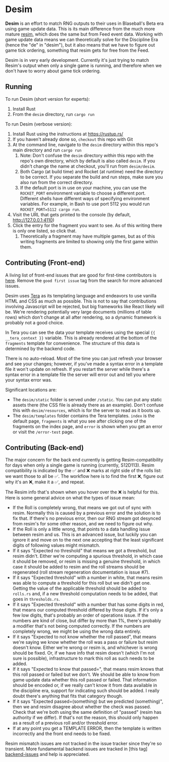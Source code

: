 Desim
=====

**Desim** is an effort to match RNG outputs to their uses in Blaseball's Beta
era using game update data. This is its main difference from the much more 
mature [resim][resim], which does the same but from Feed event data. Working 
with game update data means we can theoretically solve for the Discipline Era 
(hence the "de" in "desim"), but it also means that we have to figure out game
tick ordering, something that resim gets for free from the Feed.

[resim]: https://github.com/xSke/resim

Desim is in very early development. Currently it's just trying to match Resim's 
output when only a single game is running, and therefore when we don't have to
worry about game tick ordering.

Running
-------

To run Desim (short version for experts):
1. Install Rust
2. From the `desim` directory, run `cargo run`

To run Desim (verbose version):
1. Install Rust using the instructions at https://rustup.rs/
2. If you haven't already done so, `checkout` this repo with Git
3. At the command line, navigate to the `desim` directory within this repo's 
   main directory and run `cargo run`
   1. Note: Don't confuse the `desim` directory *within* this repo with the 
      repo's own directory, which by default is also called `desim`. If you 
      didn't change the name at checkout, you'll run from `desim/desim`.
   2. Both Cargo (at build time) and Rocket (at runtime) need the directory to 
      be correct. If you separate the build and run steps, make sure you also 
      run from the correct directory.  
   3. If the default port is in use on your machine, you can use the 
      `ROCKET_PORT` environment variable to choose a different port. Different 
      shells have different ways of specifying environment variables. For 
      example, in Bash to use port 5112 you would run 
      `ROCKET_PORT=5112 cargo run`.
4. Visit the URL that gets printed to the console (by default, 
   http://127.0.0.1:4110)
5. Click the entry for the fragment you want to see. As of this writing there 
   is only one listed, so click that.
   1. Theoretically a fragment may have multiple games, but as of this writing
      fragments are limited to showing only the first game within them.

Contributing (Front-end)
------------------------

A living list of front-end issues that are good for first-time contributors is 
[here][front-end-good-first-issues]. Remove the `good first issue` tag from the
search for more advanced issues.

[front-end-good-first-issues]: https://github.com/beiju/desim/issues?q=state%3Aopen%20label%3A%22front-end%22%20label%3A%22good%20first%20issue%22

Desim uses [Tera][tera] as its templating language and endeavors to use vanilla
HTML and CSS as much as possible. This is not to say that contributions 
involving Javascript will be rejected, but big frameworks like React likely 
will be. We're rendering potentially very large documents (millions of table 
rows) which don't change at all after rendering, so a dynamic framework is 
probably not a good choice.

In Tera you can see the data your template receives using the special 
`{{ __tera_context }}` variable. This is already rendered at the bottom of the
`fragments` template for convenience. The structure of this data is determined 
by the backend code.

There is no auto-reload. Most of the time you can just refresh your browser and
see your changes; however, if you've made a syntax error in a template file it
won't update on refresh. If you restart the server while there's a syntax 
error in a template file the server will error out and tell you where your 
syntax error was.

Significant locations are:
- The `desim/static` folder is served under `/static`. You can put any static 
  assets there (the CSS file is already there as an example). Don't confuse this
  with `desim/resources`, which is for the server to read as it boots up.
- The `desim/templates` folder contains the Tera templates. `index` is the 
  default page, `fragments` is what you see after clicking one of the fragments 
  on the index page, and `error` is shown when you get an error or visit the
  `/error-test` page.

[tera]: https://keats.github.io/tera/docs/#templates

Contributing (Back-end)
-----------------------

The major concern for the back end currently is getting Resim-compatibility for
days when only a single game is running (currently, S12D113). Resim 
compatibility is indicated by the ✅ and ❌ marks at right side of the rolls
list: we want those to all be ✅. The workflow here is to find the first ❌, 
figure out why it's an ❌, make it a ✅, and repeat.  

The Resim info that's shown when you hover over the ❌ is helpful for this. Here 
is some general advice on what the types of issue mean:

- If the Roll is completely wrong, that means we got out of sync with resim. 
  Normally this is caused by a previous error and the solution is to fix that.
  If there's no previous error, then our RNG stream got desynced from resim's 
  for some other reason, and we need to figure out why.
- If the Roll is only a little wrong, that points to a data handling issue 
  between resim and us. This is an advanced issue, but luckily you can ignore it
  and move on to the next one accepting that the least significant digits of
  following values might mismatch.
- If it says "Expected no threshold" that means we got a threshold, but resim
  didn't. Either we're computing a spurious threshold, in which case it should
  be removed, or resim is missing a genuine threshold, in which case it should 
  be added to resim and the roll streams should be regenerated (roll stream 
  regeneration documentation is issue #7).
- If it says "Expected threshold" with a number in white, that means resim was 
  able to compute a threshold for this roll but we didn't get one. Getting the 
  value of the applicable threshold should be added to `rolls.rs` and, if a new 
  threshold computation needs to be added, that goes in `thresholds.rs`.
- If it says "Expected threshold" with a number that has some digits in red, 
  that means our computed threshold differed by those digits. If it's only a 
  few low digits, that's probably an order of operations issue. If the numbers 
  are kind of close, but differ by more than 1%, there's probably a modifier 
  that's not being computed correctly. If the numbers are completely wrong, we 
  might be using the wrong data entirely.
- If it says "Expected to not know whether the roll passed", that means we're 
  saying we know whether the roll was a pass or failure but resim doesn't know. 
  Either we're wrong or resim is, and whichever is wrong should be fixed. Or, if
  we have info that resim doesn't (which I'm not sure is possible), 
  infrastructure to mark this roll as such needs to be added. 
- If it says "Expected to know that passed=<something>", that means resim knows
  that this roll passed or failed but we don't. We should be able to know from
  game update data whether this roll passed or failed. That information should 
  be encoded or, if we really can't know it from data available in the 
  discipline era, support for indicating such should be added. I really doubt 
  there's anything that fits that category though.
- If it says "Expected passed=(something) but we predicted (something)", then
  we and resim disagree about whether the check was passed. Check that we're 
  both using the same definition of "passed" (resim has authority if we differ).
  If that's not the reason, this should only happen as a result of a previous
  roll and/or threshold error.
- If at any point you get a TEMPLATE ERROR, then the template is written 
  incorrectly and the front end needs to be fixed.

Resim mismatch issues are not tracked in the issue tracker since they're so 
transient. More fundamental backend issues are tracked in [this tag]
[backend-issues] and help is appreciated.

[backend-issues]: https://github.com/beiju/desim/issues?q=state%3Aopen%20label%3A%22back-end%22